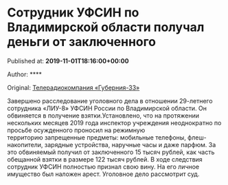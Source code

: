 
# Сотрудник УФСИН по Владимирской области получал деньги от заключенного

Published at: **2019-11-01T18:16:00+00:00**

Author: ****

Original: [Телерадиокомпания «Губерния-33»](http://trc33.ru/news/events/sotrudnik-ufsin-po-vladimirskoy-oblasti-poluchal-dengi-ot-zaklyuchennogo/)

Завершено расследование уголовного дела в отношении 29-летнего сотрудника «ЛИУ-8» УФСИН России по Владимирской области. Он обвиняется в получение взятки.Установлено, что на протяжении нескольких месяцев 2019 года инспектор учреждения неоднократно по просьбе осужденного проносил на режимную территорию запрещенные предметы: мобильные телефоны, флеш-накопители, зарядные устройства, наручные часы и даже парфюм. За это обвиняемый получил от заключенного 15 тысяч рублей, как часть обещанной взятки в размере 122 тысяч рублей.
В ходе следствия сотрудник УФСИН полностью признал свою вину. На его личное имущество был наложен арест. Уголовное дело рассмотрит суд. 
